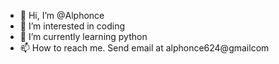 - 👋 Hi, I’m @Alphonce
- 👀 I’m interested in coding
- 🌱 I’m currently learning python
- 📫 How to reach me. Send email at alphonce624@gmailcom

<!---
Alphonce624/Alphonce624 is a ✨ special ✨ repository because its `README.md` (this file) appears on your GitHub profile.
You can click the Preview link to take a look at your changes.
--->
